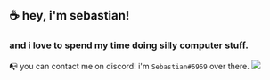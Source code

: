 ## ☕ hey, i'm sebastian! 
### and i love to spend my time doing silly computer stuff.

📭 you can contact me on discord! i'm `Sebastian#6969` over there.
![](https://hit.yhype.me/github/profile?user_id=32375483)
